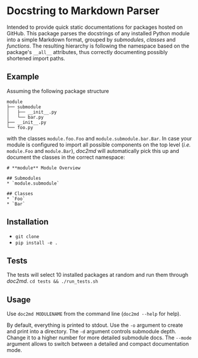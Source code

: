 # Docstring to Markdown Parser

Intended to provide quick static documentations for packages hosted on GitHub.
This package parses the docstrings of any installed Python module
into a simple Markdown format, grouped by
_submodules_, _classes_ and _functions_.
The resulting hierarchy is following the namespace based on the
package's `__all__` attributes, thus correctly documenting possibly shortened
import paths.


## Example
Assuming the following package structure
```
module
├── submodule
│   ├── __init__.py
│   └── bar.py
├── __init__.py
└── foo.py
```
with the classes `module.foo.Foo` and `module.submodule.bar.Bar`.
In case your module is configured to import all possible components on the top level
(_i.e._ `module.Foo` and `module.Bar`),
_doc2md_ will automatically pick this up and document the classes in the correct
namespace:
```
# **module** Module Overview

## Submodules
* `module.submodule`

## Classes
* `Foo`
* `Bar`
```


## Installation
* `git clone`
* `pip install -e .`


## Tests
The tests will select 10 installed packages at random and run them through _doc2md_.
`cd tests && ./run_tests.sh`


## Usage
Use `doc2md MODULENAME` from the command line (`doc2md --help` for help).

By default, everything is printed to stdout.
Use the `-o` argument to create and print into a directory.
The `-d` argument controls submodule depth.
Change it to a higher number for more detailed submodule docs.
The `--mode` argument allows to switch between a detailed and compact documentation mode.
